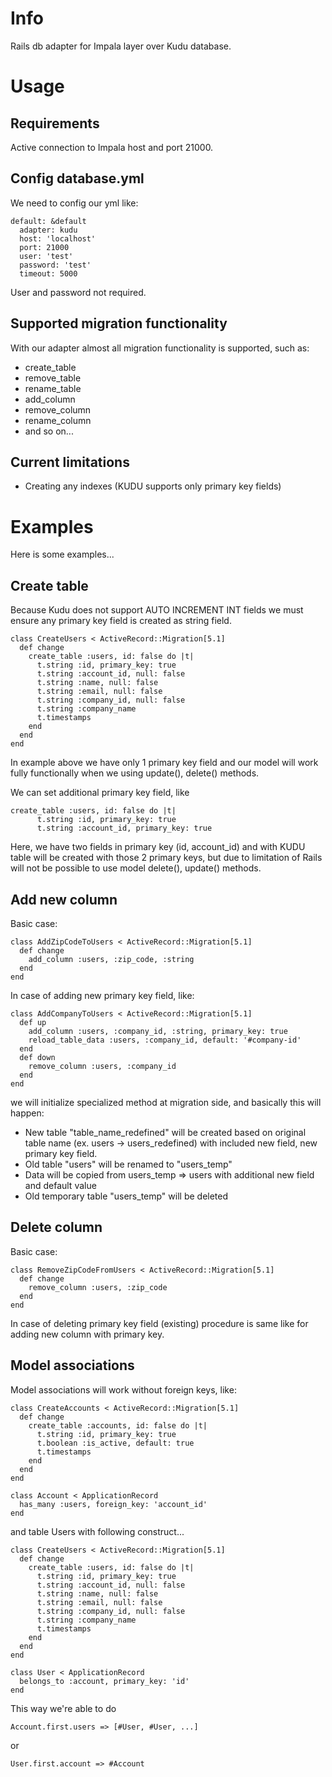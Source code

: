 # Info

Rails db adapter for Impala layer over Kudu database.

# Usage

## Requirements

Active connection to Impala host and port 21000.

## Config database.yml

We need to config our yml like:

```
default: &default
  adapter: kudu
  host: 'localhost'
  port: 21000
  user: 'test'
  password: 'test'
  timeout: 5000
```

User and password not required.

## Supported migration functionality

With our adapter almost all migration functionality is supported, such as:

* create_table
* remove_table
* rename_table
* add_column
* remove_column
* rename_column
* and so on...

## Current limitations

* Creating any indexes (KUDU supports only primary key fields)

# Examples

Here is some examples...

## Create table

Because Kudu does not support AUTO INCREMENT INT fields we must ensure any primary key field is created as string field.

```
class CreateUsers < ActiveRecord::Migration[5.1]
  def change
    create_table :users, id: false do |t|
      t.string :id, primary_key: true
      t.string :account_id, null: false
      t.string :name, null: false
      t.string :email, null: false
      t.string :company_id, null: false
      t.string :company_name
      t.timestamps
    end
  end
end
```

In example above we have only 1 primary key field and our model will work fully functionally when we using update(), delete() methods.

We can set additional primary key field, like

```
create_table :users, id: false do |t|
      t.string :id, primary_key: true
      t.string :account_id, primary_key: true
```

Here, we have two fields in primary key (id, account_id) and with KUDU table will be created with those 2 primary keys, but due to limitation of Rails will not be possible to use model delete(), update() methods.

## Add new column

Basic case:

```
class AddZipCodeToUsers < ActiveRecord::Migration[5.1]
  def change
    add_column :users, :zip_code, :string
  end
end
```

In case of adding new primary key field, like:

```
class AddCompanyToUsers < ActiveRecord::Migration[5.1]
  def up
    add_column :users, :company_id, :string, primary_key: true
    reload_table_data :users, :company_id, default: '#company-id'
  end
  def down
    remove_column :users, :company_id
  end
end
```

we will initialize specialized method at migration side, and basically this will happen:

* New table "table_name_redefined" will be created based on original table name (ex. users -> users_redefined) with included new field, new primary key field.
* Old table "users" will be renamed to "users_temp"
* Data will be copied from users_temp => users with additional new field and default value
* Old temporary table "users_temp" will be deleted

## Delete column

Basic case:

```
class RemoveZipCodeFromUsers < ActiveRecord::Migration[5.1]
  def change
    remove_column :users, :zip_code
  end
end
```

In case of deleting primary key field (existing) procedure is same like for adding new column with primary key.

## Model associations

Model associations will work without foreign keys, like:

```
class CreateAccounts < ActiveRecord::Migration[5.1]
  def change
    create_table :accounts, id: false do |t|
      t.string :id, primary_key: true
      t.boolean :is_active, default: true
      t.timestamps
    end
  end
end

class Account < ApplicationRecord
  has_many :users, foreign_key: 'account_id'
end
```

and table Users with following construct...

```
class CreateUsers < ActiveRecord::Migration[5.1]
  def change
    create_table :users, id: false do |t|
      t.string :id, primary_key: true
      t.string :account_id, null: false
      t.string :name, null: false
      t.string :email, null: false
      t.string :company_id, null: false
      t.string :company_name
      t.timestamps
    end
  end
end

class User < ApplicationRecord
  belongs_to :account, primary_key: 'id'
end
```

This way we're able to do

```
Account.first.users => [#User, #User, ...]
```

or

```
User.first.account => #Account
```
